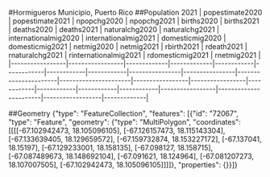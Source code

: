 #Hormigueros Municipio, Puerto Rico
##Population 2021
| popestimate2020 | popestimate2021 | npopchg2020 | npopchg2021 | births2020 | births2021 | deaths2020 | deaths2021 | naturalchg2020 | naturalchg2021 | internationalmig2020 | internationalmig2021 | domesticmig2020 | domesticmig2021 | netmig2020 | netmig2021 | rbirth2021 | rdeath2021 | rnaturalchg2021 | rinternationalmig2021 | rdomesticmig2021 | rnetmig2021 |
|-----------------|-----------------|-------------|-------------|------------|------------|------------|------------|----------------|----------------|----------------------|----------------------|-----------------|-----------------|------------|------------|------------|------------|-----------------|-----------------------|------------------|-------------|

##Geometry
{"type": "FeatureCollection", "features": [{"id": "72067", "type": "Feature", "geometry": {"type": "MultiPolygon", "coordinates": [[[[-67.102942473, 18.105096105], [-67.126157473, 18.115143304], [-67.133639405, 18.129659572], [-67.159732874, 18.153227172], [-67.137041, 18.15197], [-67.129233001, 18.158135], [-67.098127, 18.158715], [-67.087489673, 18.148692104], [-67.091621, 18.124964], [-67.081207273, 18.107007505], [-67.102942473, 18.105096105]]]]}, "properties": {}}]}
